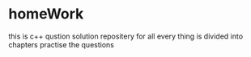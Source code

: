 # homeWork
this is c++ qustion solution repositery for all
every thing is divided into chapters 
practise the questions
